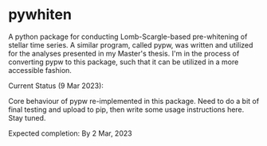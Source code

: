 # pywhiten

A python package for conducting Lomb-Scargle-based pre-whitening of stellar time series. A similar program, called pypw,
was written and utilized for the analyses presented in my Master's thesis. I'm in the process of converting pypw to
this package, such that it can be utilized in a more accessible fashion.

Current Status (9 Mar 2023):

Core behaviour of pypw re-implemented in this package. Need to do a bit of final testing and upload to pip, then write some usage instructions here. Stay tuned.

Expected completion: By 2 Mar, 2023
